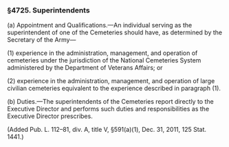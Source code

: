 ### §4725. Superintendents ###

(a) Appointment and Qualifications.—An individual serving as the superintendent of one of the Cemeteries should have, as determined by the Secretary of the Army—

(1) experience in the administration, management, and operation of cemeteries under the jurisdiction of the National Cemeteries System administered by the Department of Veterans Affairs; or

(2) experience in the administration, management, and operation of large civilian cemeteries equivalent to the experience described in paragraph (1).

(b) Duties.—The superintendents of the Cemeteries report directly to the Executive Director and performs such duties and responsibilities as the Executive Director prescribes.

(Added Pub. L. 112–81, div. A, title V, §591(a)(1), Dec. 31, 2011, 125 Stat. 1441.)